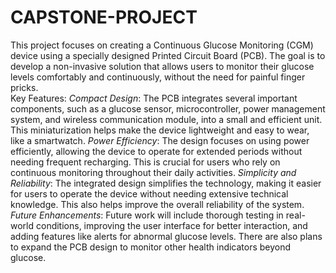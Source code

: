 # CAPSTONE-PROJECT
This project focuses on creating a Continuous Glucose Monitoring (CGM) device using a specially designed Printed Circuit Board (PCB). The goal is to develop a non-invasive solution that allows users to monitor their glucose levels comfortably and continuously, without the need for painful finger pricks.<br>
Key Features:
*Compact Design*: The PCB integrates several important components, such as a glucose sensor, microcontroller, power management system, and wireless communication module, into a small and efficient unit. This miniaturization helps make the device lightweight and easy to wear, like a smartwatch.
*Power Efficiency*: The design focuses on using power efficiently, allowing the device to operate for extended periods without needing frequent recharging. This is crucial for users who rely on continuous monitoring throughout their daily activities.
*Simplicity and Reliability*: The integrated design simplifies the technology, making it easier for users to operate the device without needing extensive technical knowledge. This also helps improve the overall reliability of the system.
*Future Enhancements*: Future work will include thorough testing in real-world conditions, improving the user interface for better interaction, and adding features like alerts for abnormal glucose levels. There are also plans to expand the PCB design to monitor other health indicators beyond glucose.
